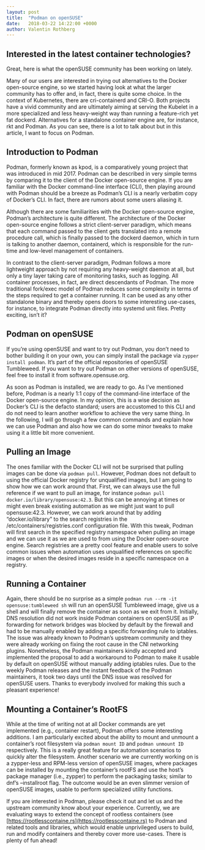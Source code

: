 ```yaml
---
layout: post
title:  "Podman on openSUSE"
date:   2018-03-22 14:22:00 +0000
author: Valentin Rothberg
---
```

## Interested in the latest container technologies?

Great, here is what the openSUSE community has been working on lately.

Many of our users are interested in trying out alternatives to the Docker open-source engine, so we started having look at what the larger community has to offer and, in fact, there is quite some choice. In the context of Kubernetes, there are cri-containerd and CRI-O. Both projects have a vivid community and are ultimately aiming at serving the Kubelet in a more specialized and less heavy-weight way than running a feature-rich yet fat dockerd. Alternatives for a standalone container engine are, for instance, rkt and Podman. As you can see, there is a lot to talk about but in this article, I want to focus on Podman.

## Introduction to Podman

Podman, formerly known as kpod, is a comparatively young project that was introduced in mid 2017. Podman can be described in very simple terms by comparing it to the client of the Docker open-source engine. If you are familiar with the Docker command-line interface (CLI), then playing around with Podman should be a breeze as Podman’s CLI is a nearly verbatim copy of Docker’s CLI. In fact, there are rumors about some users aliasing it.

Although there are some familiarities with the Docker open-source engine, Podman’s architecture is quite different. The architecture of the Docker open-source engine follows a strict client-server paradigm, which means that each command passed to the client gets translated into a remote procedure call, which is finally passed to the dockerd daemon, which in turn is talking to another daemon, containerd, which is responsible for the run-time and low-level management of containers.

In contrast to the client-server paradigm, Podman follows a more lightweight approach by not requiring any heavy-weight daemon at all, but only a tiny layer taking care of monitoring tasks, such as logging. All container processes, in fact, are direct descendants of Podman. The more traditional fork/exec model of Podman reduces some complexity in terms of the steps required to get a container running. It can be used as any other standalone binary and thereby opens doors to some interesting use-cases, for instance, to integrate Podman directly into systemd unit files. Pretty exciting, isn’t it?

## Podman on openSUSE

If you’re using openSUSE and want to try out Podman, you don’t need to bother building it on your own, you can simply install the package via `zypper install podman`. It’s part of the official repositories of openSUSE Tumbleweed. If you want to try out Podman on other versions of openSUSE, feel free to install it from software.opensuse.org.

As soon as Podman is installed, we are ready to go. As I’ve mentioned before, Podman is a nearly 1:1 copy of the command-line interface of the Docker open-source engine. In my opinion, this is a wise decision as Docker’s CLI is the defacto standard; users are accustomed to this CLI and do not need to learn another workflow to achieve the very same thing. In the following, I will go through a few common commands and explain how we can use Podman and also how we can do some minor tweaks to make using it a little bit more convenient.

## Pulling an Image

The ones familiar with the Docker CLI will not be surprised that pulling images can be done via `podman pull`. However, Podman does not default to using the official Docker registry for unqualified images, but I am going to show how we can work around that. First, we can always use the full reference if we want to pull an image, for instance `podman pull docker.io/library/opensuse:42.3`. But this can be annoying at times or might even break existing automation as we might just want to pull opensuse:42.3. However, we can work around that by adding “docker.io/library” to the search registries in the /etc/containers/registries.conf configuration file. With this tweak, Podman will first search in the specified registry namespace when pulling an image and we can use it as we are used to from using the Docker open-source engine. Search registries are a pretty cool feature and enable users to solve common issues when automation uses unqualified references on specific images or when the desired images reside in a specific namespace on a registry.

## Running a Container

Again, there should be no surprise as a simple `podman run --rm -it opensuse:tumbleweed sh` will run an openSUSE Tumbleweed image, give us a shell and will finally remove the container as soon as we exit from it. Initially, DNS resolution did not work inside Podman containers on openSUSE as IP forwarding for network bridges was blocked by default by the firewall and had to be manually enabled by adding a specific forwarding rule to iptables. The issue was already known to Podman’s upstream community and they were already working on fixing the root cause in the CNI networking plugins. Nonetheless, the Podman maintainers kindly accepted and implemented the proposal to add a workaround to Podman to make it usable by default on openSUSE without manually adding iptables rules. Due to the weekly Podman releases and the instant feedback of the Podman maintainers, it took two days until the DNS issue was resolved for openSUSE users. Thanks to everybody involved for making this such a pleasant experience!

## Mounting a Container’s RootFS

While at the time of writing not at all Docker commands are yet implemented (e.g., container restart), Podman offers some interesting additions. I am particularly excited about the ability to mount and unmount a container’s root filesystem via `podman mount ID` and `podman unmount ID` respectively. This is a really great feature for automation scenarios to quickly alter the filesystem. Another scenario we are currently working on is a zypper-less and RPM-less version of openSUSE images, where packages can be installed by mounting the container’s rootFS and use the host’s package manager (i.e., zypper) to perform the packaging tasks; similar to dnf’s –installroot flag. The outcome would be an even slimmer version of openSUSE images, usable to perform specialized utility functions.

If you are interested in Podman, please check it out and let us and the upstream community know about your experience. Currently, we are evaluating ways to extend the concept of rootless containers (see [https://rootlesscontaine.rs](https://rootlesscontaine.rs) to Podman and related tools and libraries, which would enable unprivileged users to build, run and modify containers and thereby cover more use-cases. There is plenty of fun ahead!
